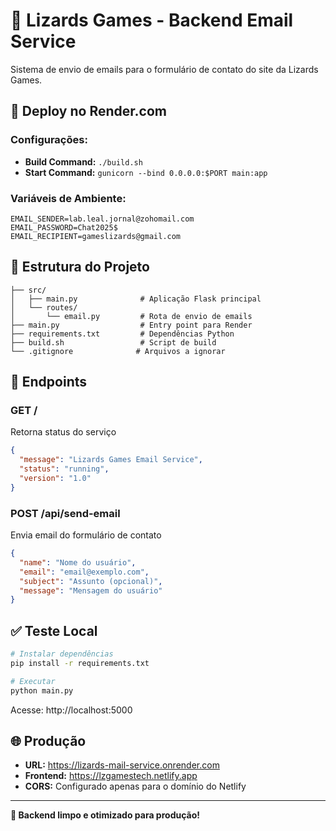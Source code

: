 # 🦎 Lizards Games - Backend Email Service

Sistema de envio de emails para o formulário de contato do site da Lizards Games.

## 🚀 Deploy no Render.com

### **Configurações:**
- **Build Command:** `./build.sh`
- **Start Command:** `gunicorn --bind 0.0.0.0:$PORT main:app`

### **Variáveis de Ambiente:**
```
EMAIL_SENDER=lab.leal.jornal@zohomail.com
EMAIL_PASSWORD=Chat2025$
EMAIL_RECIPIENT=gameslizards@gmail.com
```

## 📁 Estrutura do Projeto

```
├── src/
│   ├── main.py              # Aplicação Flask principal
│   └── routes/
│       └── email.py         # Rota de envio de emails
├── main.py                  # Entry point para Render
├── requirements.txt         # Dependências Python
├── build.sh                 # Script de build
└── .gitignore              # Arquivos a ignorar
```

## 🔧 Endpoints

### **GET /**
Retorna status do serviço
```json
{
  "message": "Lizards Games Email Service",
  "status": "running",
  "version": "1.0"
}
```

### **POST /api/send-email**
Envia email do formulário de contato
```json
{
  "name": "Nome do usuário",
  "email": "email@exemplo.com",
  "subject": "Assunto (opcional)",
  "message": "Mensagem do usuário"
}
```

## ✅ Teste Local

```bash
# Instalar dependências
pip install -r requirements.txt

# Executar
python main.py
```

Acesse: http://localhost:5000

## 🌐 Produção

- **URL:** https://lizards-mail-service.onrender.com
- **Frontend:** https://lzgamestech.netlify.app
- **CORS:** Configurado apenas para o domínio do Netlify

---
**🎯 Backend limpo e otimizado para produção!**

